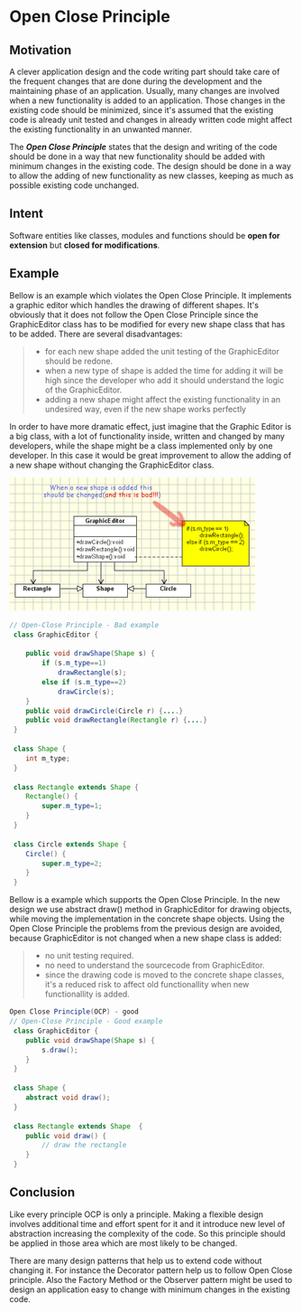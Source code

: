 # Open Close Principle #

## Motivation ##

A clever application design and the code writing part should take care of the frequent changes that are done during the development and the maintaining phase of an application. Usually, many changes are involved when a new functionality is added to an application. Those changes in the existing code should be minimized, since it's assumed that the existing code is already unit tested and changes in already written code might affect the existing functionality in an unwanted manner.

The ***Open Close Principle*** states that the design and writing of the code should be done in a way that new functionality should be added with minimum changes in the existing code. The design should be done in a way to allow the adding of new functionality as new classes, keeping as much as possible existing code unchanged.

## Intent ##

Software entities like classes, modules and functions should be **open for extension** but **closed for modifications**.

## Example ##

Bellow is an example which violates the Open Close Principle. It implements a graphic editor which handles the drawing of different shapes. It's obviously that it does not follow the Open Close Principle since the GraphicEditor class has to be modified for every new shape class that has to be added. There are several disadvantages:

> * for each new shape added the unit testing of the GraphicEditor should be redone.
> * when a new type of shape is added the time for adding it will be high since the developer who add it should understand the logic of the GraphicEditor.
> * adding a new shape might affect the existing functionality in an undesired way, even if the new shape works perfectly

In order to have more dramatic effect, just imagine that the Graphic Editor is a big class, with a lot of functionality inside, written and changed by many developers, while the shape might be a class implemented only by one developer. In this case it would be great improvement to allow the adding of a new shape without changing the GraphicEditor class.

![Open Close Principle(OCP) - bad](imgaes/ocp.bad.gif)

```java
// Open-Close Principle - Bad example
 class GraphicEditor {
 
 	public void drawShape(Shape s) {
 		if (s.m_type==1)
 			drawRectangle(s);
 		else if (s.m_type==2)
 			drawCircle(s);
 	}
 	public void drawCircle(Circle r) {....}
 	public void drawRectangle(Rectangle r) {....}
 }
 
 class Shape {
 	int m_type;
 }
 
 class Rectangle extends Shape {
 	Rectangle() {
 		super.m_type=1;
 	}
 }
 
 class Circle extends Shape {
 	Circle() {
 		super.m_type=2;
 	}
 } 
 ```

Bellow is a example which supports the Open Close Principle. In the new design we use abstract draw() method in GraphicEditor for drawing objects, while moving the implementation in the concrete shape objects. Using the Open Close Principle the problems from the previous design are avoided, because GraphicEditor is not changed when a new shape class is added:

> * no unit testing required.
> * no need to understand the sourcecode from GraphicEditor.
> * since the drawing code is moved to the concrete shape classes, it's a reduced risk to affect old functionallity when new functionallity is added.
 
```java
Open Close Principle(OCP) - good
// Open-Close Principle - Good example
 class GraphicEditor {
 	public void drawShape(Shape s) {
 		s.draw();
 	}
 }
 
 class Shape {
 	abstract void draw();
 }
 
 class Rectangle extends Shape  {
 	public void draw() {
 		// draw the rectangle
 	}
 } 
 ```

## Conclusion ##

Like every principle OCP is only a principle. Making a flexible design involves additional time and effort spent for it and it introduce new level of abstraction increasing the complexity of the code. So this principle should be applied in those area which are most likely to be changed.

There are many design patterns that help us to extend code without changing it. For instance the Decorator pattern help us to follow Open Close principle. Also the Factory Method or the Observer pattern might be used to design an application easy to change with minimum changes in the existing code.

